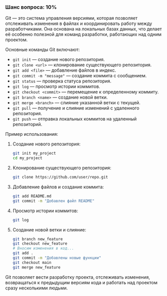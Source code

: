 ### Шанс вопроса: 10%

Git — это система управления версиями, которая позволяет отслеживать изменения в файлах и координировать работу между разработчиками. Она основана на локальных базах данных, что делает её особенно полезной для команд разработки, работающих над одним проектом.

Основные команды Git включают:
- `git init` — создание нового репозитория.
- `git clone <url>` — клонирование существующего репозитория.
- `git add <file>` — добавление файлов в индекс.
- `git commit -m "message"` — создание коммита с сообщением.
- `git status` — проверка статуса репозитория.
- `git log` — просмотр истории коммитов.
- `git checkout <commit>` — перемещение к определенному коммиту.
- `git branch <name>` — создание новой ветки.
- `git merge <branch>` — слияние указанной ветки с текущей.
- `git pull` — получение и слияние изменений с удаленного репозитория.
- `git push` — отправка локальных коммитов на удаленный репозиторий.

Пример использования:
1. Создание нового репозитория:
   ```bash
   git init my_project
   cd my_project
   ```
2. Клонирование существующего репозитория:
   ```bash
   git clone https://github.com/user/repo.git
   ```
3. Добавление файлов и создание коммита:
   ```bash
   git add README.md
   git commit -m "Добавлен файл README"
   ```
4. Просмотр истории коммитов:
   ```bash
   git log
   ```
5. Создание новой ветки и слияние:
   ```bash
   git branch new_feature
   git checkout new_feature
   # Вносим изменения в код...
   git add .
   git commit -m "Добавлены новые функции"
   git checkout main
   git merge new_feature
   ```

Git позволяет вести разработку проекта, отслеживать изменения, возвращаться к предыдущим версиям кода и работать над проектом сразу несколькими людьми.